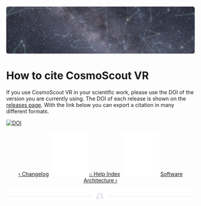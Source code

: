 <p align="center"> 
  <img src ="img/banner-stars.jpg" />
</p>

# How to cite CosmoScout VR

If you use CosmoScout VR in your scientific work, please use the DOI of the version you are currently using.
The DOI of each release is shown on the [releases page](https://github.com/cosmoscout/cosmoscout-vr/releases).
With the link below you can export a citation in many different formats.

[![DOI](https://zenodo.org/badge/DOI/10.5281/zenodo.3381953.svg)](https://doi.org/10.5281/zenodo.3381953)

<p align="center">
  <a href="changelog.md"> &lsaquo; Changelog</a>
  <img src ="img/nav-vspace.svg"/>
  <a href="README.md">&#8962; Help Index</a>
  <img src ="img/nav-vspace.svg"/>
  <a href="architecture.md">Software Architecture &rsaquo;</a>
</p>

<p align="center"><img src ="img/hr.svg"/></p>
